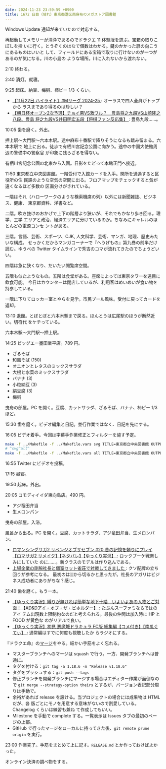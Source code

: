 ```yaml
---
date: 2024-11-23 23:59:59 +0900
title: 1672 日目（晴れ）東京都港区南麻布のメガストア図書館
---
```


Windows Update 通知が来ていたので対応する。

再起動してメモリーが清浄であるのでドラクエ 11 体験版を遊ぶ。宝箱の取りこぼしを拾
いに行く。とうぞくのはなで個数はわかる。鍵のかかった扉の向こうにあるものはいいと
して、フィールドにある宝箱で取りに行けないのが一つがあるのが気になる。川の小島の
ような場所。川に入れないから渡れない。

2:10 終わる。

2:40 消灯。就寝。

9:25 起床。納豆、梅粥、柿ピー 1/3 くらい。

* [【11月22日 ハイライト】#Mリーグ 2024-25
  ](https://www.youtube.com/watch?v=L8j3kldUObk): オーラスで四人全員がトップから
  ラスまであり得るのは珍しい？
* [【朝日杯オープン2次予選】チョイ悪VS激ワル？　豊島将之九段VS山崎隆之八段、豊島
  将之九段VS井田明宏五段【将棋ファン反応集】
  ](https://www.youtube.com/watch?v=HhOH1HpPecI): 豊島九段……。

10:05 歯を磨く。外出。

押上駅～大門駅～六本木駅。途中麻布十番駅で降りそうになるも踏み留まる。六本木駅で
地上に出る。徒歩で有栖川宮記念公園に向かう。途中の中国大使館周辺の警備中の警察官
が印象に残らざるを得ない。

有栖川宮記念公園の北東から入園。日影をたどって本館正門へ接近。

<blockquote class="twitter-tweet"
  data-conversation="none"
  data-media-max-width="480" data-theme="dark" data-align="center">
<a href="https://twitter.com/showa_yojyo/status/1860229480280916127"></a>
</blockquote>

11:50 東京都立中央図書館。一階受付で入館カードを入手。関所を通過すると区役所の住
民課のような空気の空間に出る。フロアマップをチェックすると気が遠くなるほど多数の
区画分けがされている。

一階はそれ（ハローワークのような検索機席の列）以外には新聞雑誌、ビジネス、健康、
東京都資料、洋書など。

二階。吹き抜けのおかげで上下の階層より狭いが、それでもかなり歩き回る。理学、工学
エリアと政治、経済エリアに分けているのか。ちなみにキャレルのほとんどの電源コンセ
ントがある。

三階。言語、芸術、スポーツ、CJK, 人文科学、芸術、マンガ、地理、歴史みたいな構成。
せっかくだからマンガコーナーで『へうげもの』第九巻の前半だけ読む。ゆうべの
Twitter タイムラインで秀吉のコマが流れてきたのでちょうどいい。

四階は急に狭くなり、だいたい閲覧席空間。

五階も似たようなもの。五階は食堂がある。座席によっては東京タワーを遠目に飲食可能。
今日はカウンターは閉店しているが、利用客はめいめいが食い物を持参している。

一階に下りてロッカー室とやらを見学。市民プール風味。受付に戻ってカードを返却。

13:10 退館。とぼとぼと六本木駅まで戻る。ほんとうは広尾駅のほうが断然近い。切符代
をケチっている。

六本木駅～大門駅～押上駅。

14:25 ビッグエー墨田業平店。789 円。

* ざるそば
* 和風そば (150)
* オニオンとレタスのミックスサラダ
* 大根と水菜のミックスサラダ
* バナナ (3)
* 小粒納豆 (3)
* 絹豆腐 (3)
* 梅粥

曳舟の部屋。PC を開く。豆腐、カットサラダ、ざるそば、バナナ、柿ピー 1/3 ほど。

15:30 歯を磨く。ビデオ編集と日記。並行作業ではなく、日記を先にする。

16:05 ビデオ着手。今回は字幕手作業修正とフィルターを施す予定。

```bash
make -f ../Makefile -f ../Makefile.vars svg TITLE=東京都立中央図書館 OUTPUT=../tokyo-central.mp4
# ^svg^all^
make -f ../Makefile -f ../Makefile.vars all TITLE=東京都立中央図書館 OUTPUT=../tokyo-central.mp4
```

16:55 Twitter にビデオを投稿。

17:15 昼寝。

19:50 起床。外出。

20:05 コモディイイダ東向島店。490 円。

* アジ竜田弁当
* 生メロンパン

曳舟の部屋。入浴。

風呂から出る。PC を開く。豆腐、カットサラダ、アジ竜田弁当、生メロンパン。

* [ロマンシングサガ2 リベンジオブザセブン #20 昔の記憶を頼りにプレイ【ロマサガ2
  リメイク】【ネタバレ】【ゆっくり実況】
  ](https://www.youtube.com/watch?v=k-dvjupYAD0): ロックブーケ戦楽しみにしていた
  のに……。新クラスのモデルは作り込んである。
* [上場企業の剛腕社長と個室セット雀荘で対戦してきました
  ](https://www.youtube.com/watch?v=4seFMpyusVw): クソ配牌の立ち回りが参考になる。
  最初のは🀕から切るかと思ったが。社長のアガリはビジネス成功者にありがちな？感じ。

21:40 歯を磨く。もう一本。

* [【ゆっくり実況】縛りが無ければ簡単な地下十階　いよいよあの人物とご対
  面！【AD&Dアイ・オブ・ザ・ビホルダー】
  ](https://www.youtube.com/watch?v=2xrLu9qPgqs): たぶんスーファミならではのアイ
  テム出現数上限制約なのだと考えられる。最後の仲間は加入時に HP と FOOD が黄色な
  のがリアルで良い。
* [【ゆっくり実況】初見 悪魔城ドラキュラ FC版 総集編【コメ付き】【南瓜ぐてぃ】
  ](https://www.youtube.com/watch?v=oUoXDrDTkiM): 通常編はすでに何度も視聴したか
  らラジオにする。

『ドラクエ命』の[マージ][pr105]をやる。細かい手筋をよく忘れる。

* マスターブランチへのマージは squash で行う。一方、開発ブランチへは普通に。
* タグを付ける：`git tag -a 1.18.6 -m "Release v1.18.6"`
* タグをプッシュする：`git push --tags`
* 修正ブランチを開発ブランチにマージする場合はエディター作業が面倒なので
  `git merge --strategy-option theirs` とするが、バージョン表記部分周りは手動で。
* 余裕があれば release を設ける。当プロジェクトの場合には成果物は HTML だが、各
  版ごとにモノを用意する意味がないので割愛している。Changelog くらいは練習も兼ね
  て作成してもいい。
* Milestone を手動で complete する。一覧表示は Issues タブの最初のページの上部。
* GitHub で行ったマージをローカルに持ってきた後、`git remote prune origin` を実行。

23:00 作業完了。手筋をまとめて上に記す。`RELEASE.md` とか作っておけばよかった。

オンライン決済の調べ物をする。

[pr105]: <https://github.com/showa-yojyo/dqbook/pull/105>
